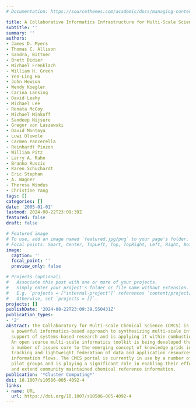 ```yaml
---
# Documentation: https://sourcethemes.com/academic/docs/managing-content/

title: A Collaborative Informatics Infrastructure for Multi-Scale Science
subtitle: ''
summary: ''
authors:
- James D. Myers
- Thomas C. Allison
- Sandra, Bittner
- Brett Didier
- Michael Frenklach
- William H. Green
- Yen-Ling Ho
- John Hewson
- Wendy Koegler
- Carina Lansing
- David Leahy
- Michael Lee
- Renata McCoy
- Michael Minkoff
- Sandeep Nijsure
- Gregor von Laszewski
- David Montoya
- Luwi Oluwole
- Carmen Pancerella
- Reinhardt Pinzon
- William Pitz
- Larry A. Rahn
- Branko Ruscic
- Karen Schuchardt
- Eric Stephan
- A. Wagner
- Theresa Windus
- Christine Yang
tags: []
categories: []
date: '2005-01-01'
lastmod: 2024-08-22T23:09:39Z
featured: false
draft: false

# Featured image
# To use, add an image named `featured.jpg/png` to your page's folder.
# Focal points: Smart, Center, TopLeft, Top, TopRight, Left, Right, BottomLeft, Bottom, BottomRight.
image:
  caption: ''
  focal_point: ''
  preview_only: false

# Projects (optional).
#   Associate this post with one or more of your projects.
#   Simply enter your project's folder or file name without extension.
#   E.g. `projects = ["internal-project"]` references `content/project/deep-learning/index.md`.
#   Otherwise, set `projects = []`.
projects: []
publishDate: '2024-08-22T23:09:39.550431Z'
publication_types:
- '2'
abstract: The Collaboratory for Multi-scale Chemical Science (CMCS) is developing
  a powerful informatics-based approach to synthesizing multi-scale information in
  support of systems-based research and is applying it within combustion science.
  An open source multi-scale informatics toolkit is being developed that addresses
  a number of issues core to the emerging concept of knowledge grids including provenance
  tracking and lightweight federation of data and application resources into cross-scale
  information flows. The CMCS portal is currently in use by a number of high-profile
  pilot groups and is playing a significant role in enabling their efforts to improve
  and extend community maintained chemical reference information.
publication: '*Cluster Computing*'
doi: 10.1007/s10586-005-4092-4
links:
- name: URL
  url: https://doi.org/10.1007/s10586-005-4092-4
---
```

